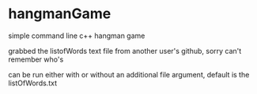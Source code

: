 # hangmanGame
simple command line c++ hangman game

grabbed the listofWords text file from another user's github, sorry can't remember who's

can be run either with or without an additional file argument, default is the listOfWords.txt
